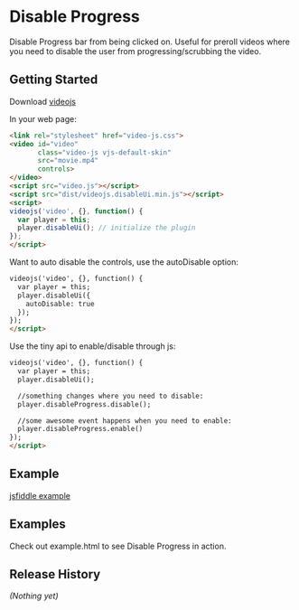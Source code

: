 # Disable Progress

Disable Progress bar from being clicked on.  Useful for preroll videos where you need to disable the user from progressing/scrubbing the video.

## Getting Started
Download [videojs](http://www.videojs.com/)

In your web page:

```html
<link rel="stylesheet" href="video-js.css">
<video id="video"
       class="video-js vjs-default-skin"
       src="movie.mp4"
       controls>
</video>
<script src="video.js"></script>
<script src="dist/videojs.disableUi.min.js"></script>
<script>
videojs('video', {}, function() {
  var player = this;
  player.disableUi(); // initialize the plugin
});
</script>
```

Want to auto disable the controls, use the autoDisable option:

```html
videojs('video', {}, function() {
  var player = this;
  player.disableUi({
    autoDisable: true
  });
});
</script>
```

Use the tiny api to enable/disable through js:

```html
videojs('video', {}, function() {
  var player = this;
  player.disableUi();

  //something changes where you need to disable:
  player.disableProgress.disable();

  //some awesome event happens when you need to enable:
  player.disableProgress.enable()
});
</script>
```


## Example

[jsfiddle example](http://jsfiddle.net/rsadwick/Qmeat/)

## Examples
Check out example.html to see Disable Progress in action.

## Release History
_(Nothing yet)_
